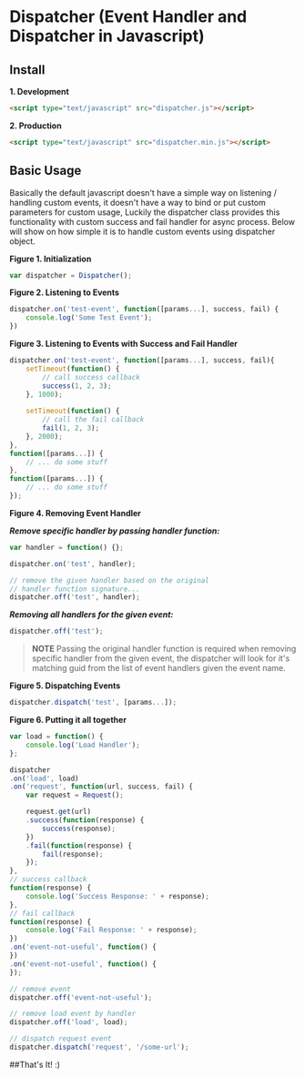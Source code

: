 Dispatcher (Event Handler and Dispatcher in Javascript)
====

<a name="install"></a>
## Install

**1. Development**
```html
<script type="text/javascript" src="dispatcher.js"></script>
```

**2. Production**
```html
<script type="text/javascript" src="dispatcher.min.js"></script>
```

<a name="basic"></a>
## Basic Usage

Basically the default javascript doesn't have a simple way on listening / handling custom events, it doesn't have a way to bind or put custom parameters for custom usage, Luckily the dispatcher class provides this functionality with custom success and fail handler for async process. Below will show on how simple it is to handle custom events using dispatcher object.

**Figure 1. Initialization**
```js
var dispatcher = Dispatcher();
```

**Figure 2. Listening to Events**
```js
dispatcher.on('test-event', function([params...], success, fail) {
    console.log('Some Test Event');
})
```

**Figure 3. Listening to Events with Success and Fail Handler**
```js
dispatcher.on('test-event', function([params...], success, fail){
    setTimeout(function() {
        // call success callback
        success(1, 2, 3);
    }, 1000);
    
    setTimeout(function() {
        // call the fail callback
        fail(1, 2, 3);
    }, 2000);
},
function([params...]) {
    // ... do some stuff
},
function([params...]) {
    // ... do some stuff
});
```

**Figure 4. Removing Event Handler**

***Remove specific handler by passing handler function:***
```js
var handler = function() {};

dispatcher.on('test', handler);

// remove the given handler based on the original
// handler function signature...
dispatcher.off('test', handler);
```

***Removing all handlers for the given event:***
```js
dispatcher.off('test');
```

>**NOTE** Passing the original handler function is required when removing specific handler from the given event, the dispatcher will look for it's matching guid from the list of event handlers given the event name.

**Figure 5. Dispatching Events**
```js
dispatcher.dispatch('test', [params...]);
```

**Figure 6. Putting it all together**
```js
var load = function() {
    console.log('Load Handler');
};

dispatcher
.on('load', load)
.on('request', function(url, success, fail) {
    var request = Request();

    request.get(url)
    .success(function(response) {
        success(response);
    })
    .fail(function(response) {
        fail(response);
    });
},
// success callback
function(response) {
    console.log('Success Response: ' + response);
},
// fail callback
function(response) {
    console.log('Fail Response: ' + response);
})
.on('event-not-useful', function() {
})
.on('event-not-useful', function() {
});

// remove event
dispatcher.off('event-not-useful');

// remove load event by handler
dispatcher.off('load', load);

// dispatch request event
dispatcher.dispatch('request', '/some-url');
```

##That's It! :)
